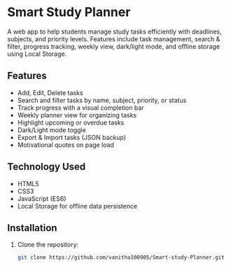 # Smart Study Planner

A web app to help students manage study tasks efficiently with deadlines, subjects, and priority levels. Features include task management, search & filter, progress tracking, weekly view, dark/light mode, and offline storage using Local Storage.

## Features
- Add, Edit, Delete tasks
- Search and filter tasks by name, subject, priority, or status
- Track progress with a visual completion bar
- Weekly planner view for organizing tasks
- Highlight upcoming or overdue tasks
- Dark/Light mode toggle
- Export & Import tasks (JSON backup)
- Motivational quotes on page load

## Technology Used
- HTML5
- CSS3
- JavaScript (ES6)
- Local Storage for offline data persistence

## Installation
1. Clone the repository:
   ```bash
   git clone https://github.com/vanitha100905/Smart-study-Planner.git
